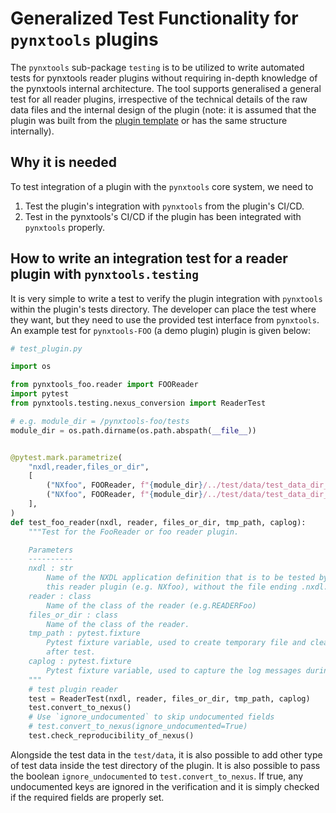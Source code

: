# Generalized Test Functionality for `pynxtools` plugins
The `pynxtools` sub-package `testing` is to be utilized to write automated tests for pynxtools reader plugins without requiring in-depth knowledge of the pynxtools internal architecture. The tool supports generalised a general test for all reader plugins, irrespective of the technical details of the raw data files and the internal design of the plugin (note: it is assumed that the plugin was built from the [plugin template](https://github.com/FAIRmat-NFDI/pynxtools-plugin-template) or has the same structure internally).
## Why it is needed
To test integration of a plugin with the `pynxtools` core system, we need to
1. Test the plugin's integration with `pynxtools` from the plugin's CI/CD.
2. Test in the pynxtools's CI/CD if the plugin has been integrated with `pynxtools` properly.
## How to write an integration test for a reader plugin with `pynxtools.testing`
It is very simple to write a test to verify the plugin integration with `pynxtools` within the plugin's tests directory. The developer can place the test where they want, but they need to use the provided test interface from `pynxtools`. An example test for `pynxtools-FOO` (a demo plugin) plugin is given below:

```python
# test_plugin.py

import os

from pynxtools_foo.reader import FOOReader
import pytest
from pynxtools.testing.nexus_conversion import ReaderTest

# e.g. module_dir = /pynxtools-foo/tests
module_dir = os.path.dirname(os.path.abspath(__file__))


@pytest.mark.parametrize(
    "nxdl,reader,files_or_dir",
    [
        ("NXfoo", FOOReader, f"{module_dir}/../test/data/test_data_dir_1"),
        ("NXfoo", FOOReader, f"{module_dir}/../test/data/test_data_dir_2")
    ],
)
def test_foo_reader(nxdl, reader, files_or_dir, tmp_path, caplog):
    """Test for the FooReader or foo reader plugin.

    Parameters
    ----------
    nxdl : str
        Name of the NXDL application definition that is to be tested by
        this reader plugin (e.g. NXfoo), without the file ending .nxdl.xml.
    reader : class
        Name of the class of the reader (e.g.READERFoo)
    files_or_dir : class
        Name of the class of the reader.
    tmp_path : pytest.fixture
        Pytest fixture variable, used to create temporary file and clean up the generated files
        after test.
    caplog : pytest.fixture
        Pytest fixture variable, used to capture the log messages during the test.
    """
    # test plugin reader
    test = ReaderTest(nxdl, reader, files_or_dir, tmp_path, caplog)
    test.convert_to_nexus()
    # Use `ignore_undocumented` to skip undocumented fields
    # test.convert_to_nexus(ignore_undocumented=True)
    test.check_reproducibility_of_nexus()
```

Alongside the test data in the `test/data`, it is also possible to add other type of test data inside the test directory of the plugin. It is also possible to pass the boolean `ignore_undocumented` to `test.convert_to_nexus`. If true, any undocumented keys are ignored in the verification and it is simply checked if the required fields are properly set.
